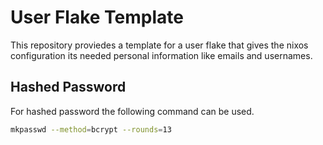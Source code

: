 # User Flake Template
This repository proviedes a template for a user flake that gives the nixos configuration its needed personal information like emails and usernames.
## Hashed Password
For hashed password the following command can be used.
```sh
mkpasswd --method=bcrypt --rounds=13
```
